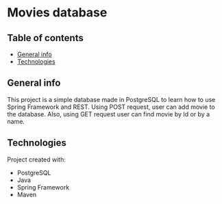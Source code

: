 # Movies database 


## Table of contents
* [General info](#general-info)
* [Technologies](#technologies)

## General info
This project is a simple database made in PostgreSQL to learn how to use Spring Framework and REST. 
Using POST request, user can add movie to the database. Also, using GET request user can find movie by Id or by a name.
	
## Technologies
Project created with:
* PostgreSQL
* Java
* Spring Framework
* Maven
	
